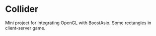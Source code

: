 # Collider
Mini project for integrating OpenGL with BoostAsio. Some rectangles in client-server game. 
